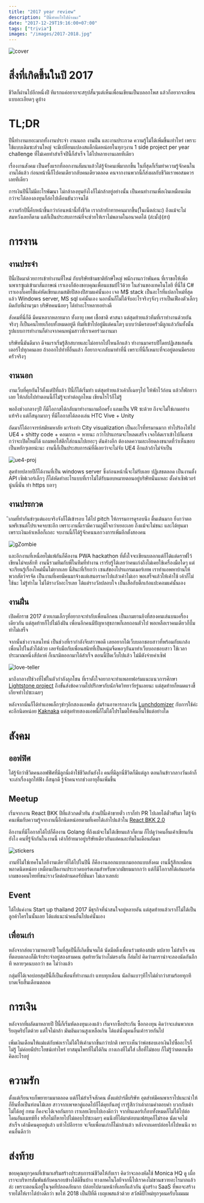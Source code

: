 ```yaml
---
title: "2017 year review"
description: "ปีนี้ทำอะไรไปบ้างนะ"
date: "2017-12-29T19:16:00+07:00"
tags: ["trivia"]
images: "/images/2017-2018.jpg"
---
```

![cover](/images/2017-2018.jpg)
# สิ่งที่เกิดขึ้นในปี 2017
ชีวิตก็ผ่านไปอีกหนึ่งปี ทีแรกแค่อยากจะสรุปสั้นๆแต่เห็นเพื่อนเขียนเป็นบลอกโพส แล้วก็อยากจะเขียนแบบละเอียดๆ ดูบ้าง 

# TL;DR
ปีนี้ทำงานเยอะมากทั้งงานประจำ งานนอก งานฝิ่น และงานประกวด ความรู้ไม่ได้เพิ่มขึ้นเท่าไหร่ เพราะใช้แบบเดิมซะส่วนใหญ่ จะมีเปลี่ยนแปลงสแต็กนิดหน่อยในทุกๆงาน 1 side project per year challenge ที่ไม่เคยทำสำเร็จปีนี้ก็สำเร็จ ได้ไปหลายงานเลยทีเดียว

เรื่องงานสังคม เป็นครั้งแรกที่ออกงานสัมนาแล้วได้รู้จักคนเพิ่มากกขึ้น ในที่สุดก็เริ่มทำความรู้จักคนในงานได้แล้ว ก่อนหน้านี้ก็ไปคนเดียวกลับคนเดียวตลอด คนจากงานพวกนี้ก็ส่งผลกับชีวิตเราพอสมควรเลยทีเดียว

การเงินปีนี้ไม่มีอะไรพัฒนา ไม่กล้าลงทุนยังไงก็ไม่กล้าอยู่อย่างนั้น เป็นคนทำงานเพื่อเงินเหมือนเดิม กว่าจะได้ลองลงทุนก็ล่อไปเดือนธันวาจนได้

ความรักปีนี้คืบหน้าขึ้นกว่าก่อนหน้านี้ทั้งชีวิต เรากล้าทักทายคนมากขึ้น(ในเน็ตล่ะนะ) ถึงแม้จะไม่สมหวังเลยก็ตาม แต่ก็เป็นประสบการณ์ที่จะช่วยให้เราไม่พลาดในอนาคตได้ (ล่ะมั้ง)(ฮา)

# การงาน
## งานประจำ
ปีนี้เปิดมาด้วยการเข้าทำงานที่ใหม่ กับบริษัทข้ามชาติยักษ์ใหญ่ พนักงานกว่าพันคน ที่เราขอให้เพื่อนพาเรซูเม่เข้ามาสัมภาษณ์ เราเองก็ต้องขอบคุณเพื่อนแชมป์ไว้ด้วย ในส่วนของเทคโนโลยี ที่นี่ใช้ C# เราเองก็เคยใช้แค่หัดเขียนเกมสมัยปีสองปีสามแค่นั้นเอง เจอ M$ stack เป็นอะไรที่แปลกใหม่ที่สุดแล้ว Windows server, MS sql แค่นั้นเอง นอกนั้นก็ไม่ได้จับอะไรจริงๆจังๆ เราเป็นเฟืองตัวเล็กๆ ผิดกับที่ผ่านๆมา บริษัทคนน้อยๆ ได้ทำอะไรหลายอย่างดี

สังคมที่นี่ก็ดี มีคนหลากหลายมาก ทั้งอายุ เพศ เชื้อชาติ ศาสนา แต่สุดท้ายแล้วทีมที่เราทำงานด้วยกันจริงๆ ก็เป็นคนไทยเกือบทั้งหมดอยู่ดี ทีมที่เข้าไปอยู่มีแต่คนโตๆ แบบว่ามีครอบครัวมีลูกแล้วกันทั้งนั้น รูปแบบการทำงานก็ต่างจากคนหนุ่มสาวที่เราเคยร่วมงานมา

บริษัทนี้มันดีมาก ดีจนเราเริ่มรู้สึกสบายและไม่อยากไปไหนอีกแล้ว ทำงานมาครบปีโดยปฏิเสธเฮดฮันเตอร์ไปทุกคนเลย ถ้าออกไปทำที่อื่นแล้ว ก็อยากจะกลับมาทำที่นี่ เพราะที่นี่ก็เหมาะที่จะอยู่ตอนมีครอบครัวจริงๆ

## งานนอก
งานเว็บที่คุยกันไว้ตั้งแต่ปีที่แล้ว ปีนี้ก็ได้เริ่มทำ แต่สุดท้ายแล้วเค้าก็เฉยๆไป ให้พักไว้ก่อน แล้วก็พักยาวเลย ให้กลับไปทำตอนนี้ก็ไม่รู้จะทำต่อถูกไหม เขียนไรไว้ก็ไม่รู้ 

พอถึงช่วงกลางๆปี ก็มีโอกาสได้กลับมาทำงานเกมอีกครั้ง แถมเป็น VR ซะด้วย ถึงจะไม่ใช่เกมอย่างแท้จริง แต่ก็สนุกมากๆ ที่มีโอกาสได้ลองเล่น HTC Vive + Unity

ถัดมาก็ได้อาจารย์สมัยมหาลัย มาจ้างทำ City visualization เป็นอะไรที่ทรมานมาก ทำไปร้องไห้ไป UE4 + shitty code + คอมกาก = หายนะ กว่าโปรแกรมจะโหลดเสร็จ เจอโค้ดเราเข้าไปก็แครช กว่าจะเปิดใหม่ได้ แถมพอใส่ตึกใส่ถนนไปเยอะๆ ดันค้างอีก ต้องลดความละเอียดลงขนาดที่ว่าเห็นขอบเป็นหยักๆเลยน่ะนะ งานนี้ก็เป็นประสบการณ์ที่ดีเลยว่าจะไม่จับ UE4 อีกแล้วถ้าไม่จำเป็น

![ue4-proj](/images/ue4-proj.png)

สุดท้ายปลายปีก็ได้งานที่เป็น windows server ซึ่งก่อนหน้านี้จะไม่รับเลย ปฏิเสธตลอด เป็นงานตั้ง API เซิฟเวอร์เล็กๆ ก็ได้หัดทำอะไรแบบที่เราไม่ได้รับมอบหมายตอนอยู่บริษัทนั่นแหละ ตั้งค่าเซิฟเวอร์นู่นนี่นั่น ทำ https บลาๆ

## งานประกวด
ิเกมที่ทำกันขำๆแต่แอบจริงจังก็ได้เข้ารอบ ได้ไป pitch ให้กรรมการดูรอบนึง ตื่นเต้นมาก ยิ่งกว่าตอนพรีเซนต์โปรเจคจบซะอีก เพราะงานนี้เรามีความภูมิใจกว่าเยอะเลย ถึงแม้จะไม่ชนะ และได้ทุนมาเพราะเงินเค้าเหลือก็เถอะ จบงานนี้ก็ได้รู้จักคนนอกวงการเพิ่มอีกตั้งสองคน

![gZombie](/images/gzombie.png)

และอีกงานที่เหนื่อยไม่แพ้กันก็คืองาน PWA hackathon ที่ตั้งใจจะเขียนบลอกแต่ก็ได้แต่ดราฟไว้ เขียนไม่จบสักที งานนี้รวมทีมกับพี่ในทีมที่ทำงาน เรารับรู้ได้เลยว่าคนเก่งถึงไม่เคยใช้เครื่องมือใดๆ แต่จะเรียนรู้เรื่องใหม่นั้นไม่ยากเลย นี่สินะที่เรียกว่า เซนส์ของโปรแกรมเมอร์เทพ เราทำแอพหาบ้านให้พวกสัตว์จรจัด เป็นงานที่เคยมีคนมาจ้างแต่เสนอราคาไปแล้วเค้าไม่เอา พอเสร็จแล้วให้เค้าใช้ เค้าก็ไม่ใช้นะ ไม่รู้ทำไม ไม่ได้รางวัลอะไรเลย ได้แต่รางวัลปลอบใจ เป็นเสื้อกับติ๊กเก้อแปะคอมแค่นั้นเอง

## งานฝิ่น
เปิดศักราช 2017 ด้วยเกมเล็กๆที่อยากจะทำกับเพื่อนอีกคน เป็นเกมยานยิงที่สองคนเล่นบนเครื่องเดียวกัน แต่สุดท้ายก็ไปไม่ถึงฝัน เพื่อนอีกคนมีปัญหาสุขภาพก็เลยถอนตัวไป พอเหลือเราคนเดียวก็บึ้ม ทำไม่เสร็จ

จากนั้นช่วงวาเลนไทน์ เป็นช่วงที่เรากำลังจีบสาวพอดี เลยอยากได้เว็บบอกชอบสาวที่พร้อมกับแกล้งเพื่อนไปในตัวได้ด้วย เลยจับมือกับเพื่อนสนิทที่เป็นหนุ่มจืดพอๆกันมาทำเว็บบอกชอบสาว ใช้เวลาประมาณหนึ่งสัปดาห์ ก็เนรมิตออกมาได้สำเร็จ ตอนนี้ปิดเว็บไปแล้ว ไม่มีตังจ่ายค่าเซิฟ

![love-teller](/images/love-teller.png)

มาถึงกลางปีช่วงที่ไฟในตัวกำลังลุกโชน ที่เราตั้งใจอยากจะทำแพลทฟอร์มแนะแนวการศึกษา [Lightstone project](/tags/lightstone) ถึงขั้นส่งข้อความไปปรึกษากับนักจิตวิทยาวัยรู่นเลยนะ แต่สุดท้ายก็หมดแรงขี้เกียจทำไปซะเฉยๆ

หลังจากนั้นก็ได้ทำแอพเล็กๆขำๆอีกสองแอพคือ สุ่มร้านอาหารกลางวัน [Lunchdomizer](http://lunchdomizer.netlify.com/) กับการใช้ค่ะคะอีกนิดหน่อย [Kaknaka](https://scientist-ape-85002.netlify.com) แต่สุดท้ายสองแอพนี้ก็ไม่ได้โปรโมตให้คนอื่นใช้แต่อย่างใด

# สังคม
## ออฟฟิศ
ได้รู้จักว่าชีวิตคนออฟฟิศที่มีลูกนี่เค้าใช้ชีวิตกันยังไง คนที่มีลูกนี่ชีวิตก็มีแต่ลูก ตอนกินข้าวกลางวันเค้าก็จะเล่าเรื่องลูกให้ฟัง ก็สนุกดี รู้จักคนจากช่วงอายุอื่นเพิ่มขึ้น

## Meetup
เริ่มจากงาน React BKK ปีที่แล้วกดตั๋วทัน ส่วนปีนี้เค้าขายตั๋ว เราก็ทำ PR ไปเลยได้ตั๋วฟรีมา ได้รู้จักคนเพิ่มกับความรู้จากงานนี้อีกนิดหน่อยตามที่เคยได้เล่าไปแล้วใน [React BKK 2.0](/post/react-bkk-2/)

อีกงานที่มีโอกาสได้ไปก็คืองาน Golang ที่ถึงแม้จะไม่ได้เขียนแล้วก็ตาม ก็ไปดูว่าคนอื่นเค้าเขียนกันยังไง คนที่รู้จักกันในงานนี้ เค้าก็ย้ายมาอยู่บริษัทเดียวกันแต่คนละทีมในเดือนถัดมา

![stickers](/images/stickers.jpg)

งานที่ไม่ใช่เทคโนโลยีงานเดียวที่ได้ไปในปีนี้ ก็คืองานออกแบบเกมออกแบบสังคม งานนี้รู้สึกเหมือนพลาดนิดหน่อย เหมือนเปิดงานประกวดบอร์ดเกมสำหรับพวกมัธยมมากกว่า แต่ก็มีโอกาสได้เล่นบอร์ดเกมของคนไทยที่ชนะ่รางวัลต่อต้านคอรัปชั่นมา ไม่เลวเลยล่ะ

## Event
ได้ไปแค่งาน Start up thailand 2017 มีธุรกิจที่น่าสนใจอยู่หลายอัน แต่สุดท้ายแล้วเราก็ไม่ได้เป็นลูกค้าใครในนั้นเลย ได้แต่แนะนำคนอื่นไปแค่นั้นเอง

## เพื่อนเก่า
หลังจากส่อแววมาหลายปี ในที่สุดปีนี้ก็เกิดขึ้นจนได้ นัดมีตติ้งเพื่อนร่วมห้องสมัย มปลาย ไม่สำเร็จ คนที่ตอบตกลงก็มีเจ้าประจำอยู่สองสามคน สุดท้ายวันว่างไม่ตรงกัน ก็ล่มไป คิดว่ามกราน่าจะลองนัดกันอีกที หลายๆคนบอกว่า ธค ไม่ว่างแล้ว

กลุ่มที่ได้เจอบ่อยสุดปีนี้ก็เป็นเพื่อนที่ทำงานเก่า แทบทุกเดือน นัดกินเบาๆทีไรไม่ต่ำกว่าสามร้อยทุกที บาดเจ็บสิ้นเดือนตลอด

# การเงิน
หลังจากที่ผลัดมาหลายปี ปี้นี้ก็เริ่มหัดลงทุนเองแล้ว เริ่มจากซื้อประกัน ซื้อกองทุน คิดว่าจะเล่นพวกเหรียญคริปโตด้วย แต่ใจไม่กล้า มันผันผวนสูงเหลือเกิน ได้แต่นั่งดูคนอื่นเค้ารวยกันไป

เพิ่มเงินเดือนให้แม่แต่กับพ่อเราไม่ได้ให้เค้ามากขึ้นกว่าปกติ เพราะเห็นว่าพ่อชอบเอาเงินไปซื้ออะไรก็ไม่รู้ ไม่ค่อยมีประโยชน์เท่าไหร่ ยาสมุนไพรที่ไม่ได้กิน กางเกงที่ไม่ใส่ เสื้อที่ไม่ชอบ ก็ไม่รู้ว่าตตอนซื้อคิดอะไรอยู่

# ความรัก
ตั้งแต่เรียนจบก็พยายามมาตลอด แต่ก็ไม่สำเร็จสักคน ตั้งแต่ปาร์ตี้บริษัท อุตส่าห์มีคนพาเราไปแนะนำให้ก็ยืนทื่อเป็นท่อนไม้เลย สาวจากเพจหาคู่แอดไปก็ได้คุยกันอยู่ เรารู้สึกว่าเค้าถามคำตอบคำ บวกกับเค้าไม่ได้อยู่ กทม ก็คงจะได้เจอกันยาก เราเลยเงียบไปเองดีกว่า จากทินเดอร์เกือบทั้งหมดก็ไม่ได้ไปต่อ โดนอันแมทช์ทิ้ง หรือไม่ก็หายไปไม่ตอบไปซะเฉยๆ คนนึงที่ได้มาต่อบนเฟสบุคก็ไม่รอด นัดเจอไม่สำเร็จ เค้ามีคนคุยอยู่แล้ว แห้วไปอีกราย จะจีบเพื่อนเก่าก็ไม่กล้าแล้ว หลังจากเคยปล่อยไก่ไปหนนึง หาคนอื่นดีกว่า

# ส่งท้าย
ขอบคุณทุกๆคนที่เข้ามาเสริมสร้างประสบการณ์ชีวิตให้กับเรา คิดว่าจะลองหัดใช้ Monica HQ ดู เผื่อเราจะบริหารสัมพันธ์กับคนรอบข้างได้ดีขึ้นบ้าง ทางเทคโนโลยีจากนี้ไปเราคงไม่ขวนขวายอะไรมากแล้วล่ะ เพราะตอนนี้อยู่ในจุดที่ปลอดภัยมาก ปล่อยไปตามหน้าที่เลยก็แล้วกัน มุ่งสร้าง SaaS ที่พอจะสร้างรายได้ให้เราได้บ้างดีกว่า ขอให้ 2018 เป็นปีที่ดี เบญเพสแล้วด้วย สวัสดีปีใหม่ทุกๆคนครับโผมมม